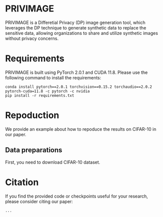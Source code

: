 # PRIVIMAGE
PRIVIMAGE is a Differetial Privacy (DP) image generation tool, which leverages the DP technique to generate synthetic data to replace the sensitive data, allowing organizations to share and utilize synthetic images without privacy concerns.
# Requirements
PRIVIMAGE is built using PyTorch 2.0.1 and CUDA 11.8. Please use the following command to install the requirements:
```
conda install pytorch==2.0.1 torchvision==0.15.2 torchaudio==2.0.2 pytorch-cuda=11.8 -c pytorch -c nvidia
pip install -r requirements.txt 
```
# Repoduction
We provide an example about how to repoduce the results on CIFAR-10 in our paper.
## Data preparations
First, you need to download CIFAR-10 dataset.

# Citation
If you find the provided code or checkpoints useful for your research, please consider citing our paper:
```
...
```
